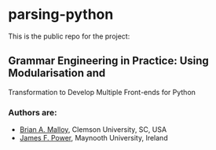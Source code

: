 # parsing-python

This is the public repo for the project:

## Grammar Engineering in Practice: Using Modularisation and
Transformation to Develop Multiple Front-ends for Python


### Authors are:
* [Brian A. Malloy](http://www.brianmalloy.com/), Clemson University, SC, USA
* [James F. Power](http://www.cs.nuim.ie/~jpower/), Maynooth University, Ireland



